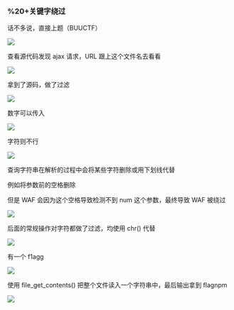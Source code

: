 ### %20+关键字绕过

话不多说，直接上题（BUUCTF）

![](https://pic1.imgdb.cn/item/67b0a3cfd0e0a243d4ffb064.jpg)

查看源代码发现 ajax 请求，URL 跟上这个文件名去看看

![](https://pic1.imgdb.cn/item/67b0a3e6d0e0a243d4ffb06c.jpg)

拿到了源码，做了过滤

![](https://pic1.imgdb.cn/item/67b0a3f8d0e0a243d4ffb070.jpg)

数字可以传入

![](https://pic1.imgdb.cn/item/67b0a40ad0e0a243d4ffb071.jpg)

字符则不行

![](https://pic1.imgdb.cn/item/67b0a41ad0e0a243d4ffb072.jpg)

查询字符串在解析的过程中会将某些字符删除或用下划线代替

例如将参数前的空格删除

但是 WAF 会因为这个空格导致检测不到 num 这个参数，最终导致 WAF 被绕过

![](https://pic1.imgdb.cn/item/67b0a463d0e0a243d4ffb084.jpg)

后面的常规操作对字符都做了过滤，均使用 chr() 代替

![](https://pic1.imgdb.cn/item/67b0a470d0e0a243d4ffb085.jpg)

有一个 f1agg

![](https://pic1.imgdb.cn/item/67b0a481d0e0a243d4ffb086.jpg)

使用 file_get_contents() 把整个文件读入一个字符串中，最后输出拿到 flagnpm

![](https://pic1.imgdb.cn/item/67b0a4b5d0e0a243d4ffb092.jpg)
